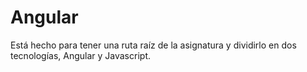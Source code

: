 # Angular
 Está hecho para tener una ruta raíz de la asignatura y dividirlo en dos tecnologías, Angular y Javascript.

